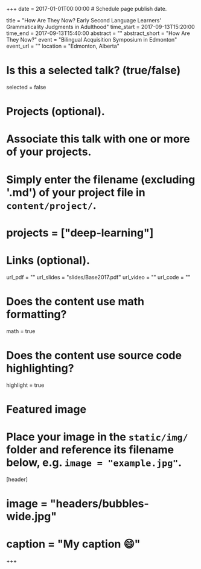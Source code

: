 +++
date = 2017-01-01T00:00:00  # Schedule page publish date.

title = "How Are They Now? Early Second Language Learners' Grammaticality Judgments in Adulthood"
time_start = 2017-09-13T15:20:00
time_end = 2017-09-13T15:40:00
abstract = ""
abstract_short = "How Are They Now?"
event = "Bilingual Acquisition Symposium in Edmonton"
event_url = ""
location = "Edmonton, Alberta"

# Is this a selected talk? (true/false)
selected = false

# Projects (optional).
#   Associate this talk with one or more of your projects.
#   Simply enter the filename (excluding '.md') of your project file in `content/project/`.
# projects = ["deep-learning"]

# Links (optional).
url_pdf = ""
url_slides = "slides/Base2017.pdf"
url_video = ""
url_code = ""

# Does the content use math formatting?
math = true

# Does the content use source code highlighting?
highlight = true

# Featured image
# Place your image in the `static/img/` folder and reference its filename below, e.g. `image = "example.jpg"`.
[header]
# image = "headers/bubbles-wide.jpg"
# caption = "My caption :smile:"

+++

